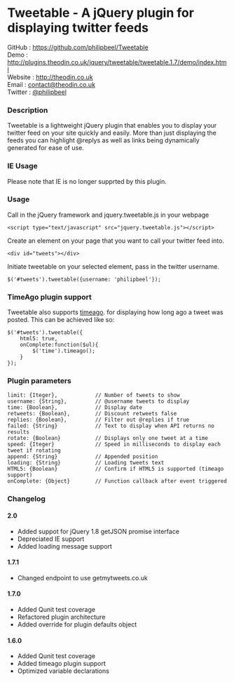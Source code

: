 Tweetable - A jQuery plugin for displaying twitter feeds
========================================================

GitHub  : https://github.com/philipbeel/Tweetable<br/>
Demo    : http://plugins.theodin.co.uk/jquery/tweetable/tweetable.1.7/demo/index.html<br/>
Website : http://theodin.co.uk<br/>
Email   : contact@theodin.co.uk<br/>
Twitter : [@philipbeel](https://twitter.com/philipbeel)<br/>

### Description
Tweetable is a lightweight jQuery plugin that enables you to display your twitter feed on your site quickly and easily. More than just displaying the feeds you can highlight @replys 
as well as links being dynamically generated for ease of use.

### IE Usage
Please note that IE is no longer supprted by this plugin.


### Usage
Call in the jQuery framework and jquery.tweetable.js in your webpage

	<script type="text/javascript" src="jquery.tweetable.js"></script>

Create an element on your page that you want to call your twitter feed into.

	<div id="tweets"></div>

Initiate tweetable on your selected element, pass in the twitter username.

	$('#tweets').tweetable({username: 'philipbeel'});

### TimeAgo plugin support
Tweetable also supports [timeago](https://github.com/rmm5t/jquery-timeago). for displaying how long ago a tweet was posted. This can be achieved like so:

	$('#tweets').tweetable({
		html5: true,
		onComplete:function($ul){
			$('time').timeago();
		}
	});


### Plugin parameters

	limit: {Iteger},            // Number of tweets to show
	username: {String},     	// @username tweets to display
	time: {Boolean},            // Display date
	retweets: {Boolean},        // Discount retweets false
	replies: {Boolean},         // Filter out @replies if true
	failed: {String}			// Text to display when API returns no results
	rotate: {Boolean}			// Displays only one tweet at a time
	speed: {Iteger}		     	// Speed in milliseconds to display each tweet if rotating
	append: {String}			// Appended position
	loading: {String}			// Loading tweets text
	HTML5: {Boolean}			// Confirm if HTML5 is supported (timeago support)
	onComplete: {Object}		// Function callback after event triggered

### Changelog

#### 2.0
* Added suppot for jQuery 1.8 getJSON promise interface
* Depreciated IE support
* Added loading message support

#### 1.7.1
* Changed endpoint to use getmytweets.co.uk

#### 1.7.0 
* Added Qunit test coverage
* Refactored plugin architecture 
* Added override for plugin defaults object

#### 1.6.0
* Added Qunit test coverage
* Added timeago plugin support
* Optimized variable declarations


